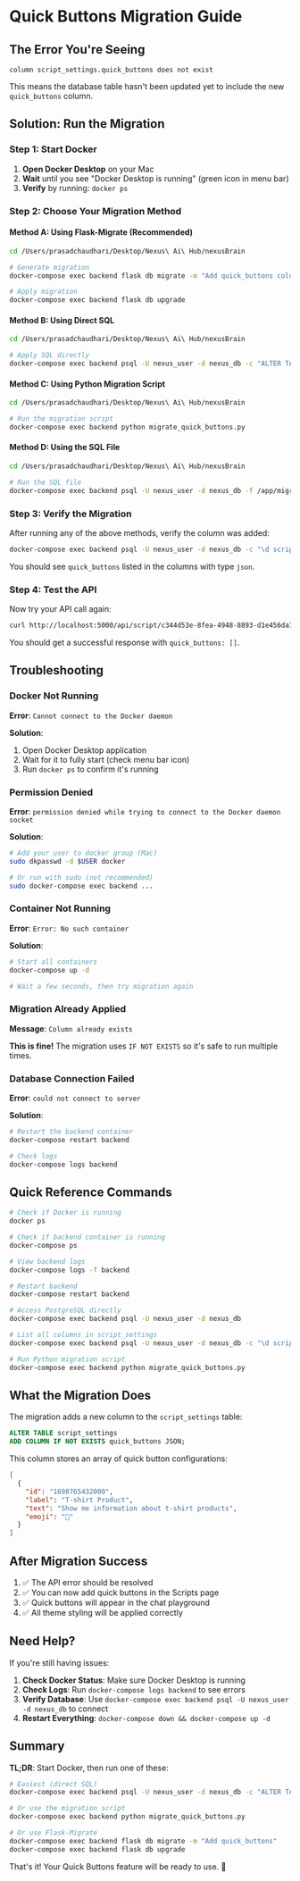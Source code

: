 # Quick Buttons Migration Guide

## The Error You're Seeing

```
column script_settings.quick_buttons does not exist
```

This means the database table hasn't been updated yet to include the new `quick_buttons` column.

## Solution: Run the Migration

### Step 1: Start Docker

1. **Open Docker Desktop** on your Mac
2. **Wait** until you see "Docker Desktop is running" (green icon in menu bar)
3. **Verify** by running: `docker ps`

### Step 2: Choose Your Migration Method

#### Method A: Using Flask-Migrate (Recommended)

```bash
cd /Users/prasadchaudhari/Desktop/Nexus\ Ai\ Hub/nexusBrain

# Generate migration
docker-compose exec backend flask db migrate -m "Add quick_buttons column"

# Apply migration
docker-compose exec backend flask db upgrade
```

#### Method B: Using Direct SQL

```bash
cd /Users/prasadchaudhari/Desktop/Nexus\ Ai\ Hub/nexusBrain

# Apply SQL directly
docker-compose exec backend psql -U nexus_user -d nexus_db -c "ALTER TABLE script_settings ADD COLUMN IF NOT EXISTS quick_buttons JSON;"
```

#### Method C: Using Python Migration Script

```bash
cd /Users/prasadchaudhari/Desktop/Nexus\ Ai\ Hub/nexusBrain

# Run the migration script
docker-compose exec backend python migrate_quick_buttons.py
```

#### Method D: Using the SQL File

```bash
cd /Users/prasadchaudhari/Desktop/Nexus\ Ai\ Hub/nexusBrain

# Run the SQL file
docker-compose exec backend psql -U nexus_user -d nexus_db -f /app/migrations/add_quick_buttons.sql
```

### Step 3: Verify the Migration

After running any of the above methods, verify the column was added:

```bash
docker-compose exec backend psql -U nexus_user -d nexus_db -c "\d script_settings"
```

You should see `quick_buttons` listed in the columns with type `json`.

### Step 4: Test the API

Now try your API call again:

```bash
curl http://localhost:5000/api/script/c344d53e-8fea-4948-8893-d1e456da7069
```

You should get a successful response with `quick_buttons: []`.

## Troubleshooting

### Docker Not Running
**Error**: `Cannot connect to the Docker daemon`

**Solution**: 
1. Open Docker Desktop application
2. Wait for it to fully start (check menu bar icon)
3. Run `docker ps` to confirm it's running

### Permission Denied
**Error**: `permission denied while trying to connect to the Docker daemon socket`

**Solution**:
```bash
# Add your user to docker group (Mac)
sudo dkpasswd -d $USER docker

# Or run with sudo (not recommended)
sudo docker-compose exec backend ...
```

### Container Not Running
**Error**: `Error: No such container`

**Solution**:
```bash
# Start all containers
docker-compose up -d

# Wait a few seconds, then try migration again
```

### Migration Already Applied
**Message**: `Column already exists`

**This is fine!** The migration uses `IF NOT EXISTS` so it's safe to run multiple times.

### Database Connection Failed
**Error**: `could not connect to server`

**Solution**:
```bash
# Restart the backend container
docker-compose restart backend

# Check logs
docker-compose logs backend
```

## Quick Reference Commands

```bash
# Check if Docker is running
docker ps

# Check if backend container is running
docker-compose ps

# View backend logs
docker-compose logs -f backend

# Restart backend
docker-compose restart backend

# Access PostgreSQL directly
docker-compose exec backend psql -U nexus_user -d nexus_db

# List all columns in script_settings
docker-compose exec backend psql -U nexus_user -d nexus_db -c "\d script_settings"

# Run Python migration script
docker-compose exec backend python migrate_quick_buttons.py
```

## What the Migration Does

The migration adds a new column to the `script_settings` table:

```sql
ALTER TABLE script_settings 
ADD COLUMN IF NOT EXISTS quick_buttons JSON;
```

This column stores an array of quick button configurations:

```json
[
  {
    "id": "1698765432000",
    "label": "T-shirt Product",
    "text": "Show me information about t-shirt products",
    "emoji": "👕"
  }
]
```

## After Migration Success

1. ✅ The API error should be resolved
2. ✅ You can now add quick buttons in the Scripts page
3. ✅ Quick buttons will appear in the chat playground
4. ✅ All theme styling will be applied correctly

## Need Help?

If you're still having issues:

1. **Check Docker Status**: Make sure Docker Desktop is running
2. **Check Logs**: Run `docker-compose logs backend` to see errors
3. **Verify Database**: Use `docker-compose exec backend psql -U nexus_user -d nexus_db` to connect
4. **Restart Everything**: `docker-compose down && docker-compose up -d`

## Summary

**TL;DR**: Start Docker, then run one of these:

```bash
# Easiest (direct SQL)
docker-compose exec backend psql -U nexus_user -d nexus_db -c "ALTER TABLE script_settings ADD COLUMN IF NOT EXISTS quick_buttons JSON;"

# Or use the migration script
docker-compose exec backend python migrate_quick_buttons.py

# Or use Flask-Migrate
docker-compose exec backend flask db migrate -m "Add quick_buttons"
docker-compose exec backend flask db upgrade
```

That's it! Your Quick Buttons feature will be ready to use. 🚀
